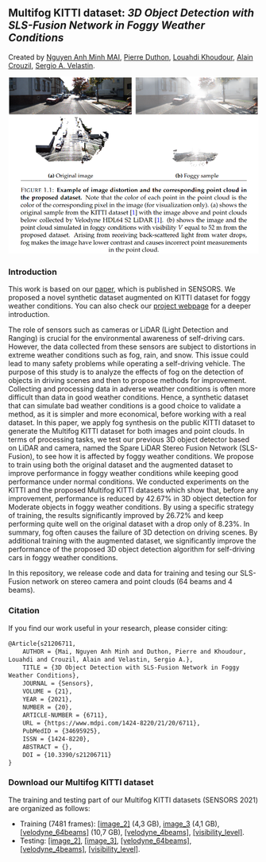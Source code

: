 ## Multifog KITTI dataset: *3D Object Detection with SLS-Fusion Network in Foggy Weather Conditions*
Created by <a href="maiminh1996.github.io/" target="_blank">Nguyen Anh Minh MAI</a>, <a href="https://www.researchgate.net/profile/Pierre-Duthon" target="_blank">Pierre Duthon</a>, <a href="https://www.researchgate.net/profile/Louahdi-Khoudour" target="_blank">Louahdi Khoudour</a>, <a href="https://www.irit.fr/~Alain.Crouzil/" target="_blank">Alain Crouzil</a>, <a href="https://scholar.google.com/citations?user=FsE86kwAAAAJ&hl=en&oi=ao" target="_blank">Sergio A. Velastin</a>.








![prediction example](/docs/sensors.png)

### Introduction

This work is based on our [paper](https://doi.org/10.3390/s21206711), which is published in SENSORS. We proposed a novel synthetic dataset augmented on KITTI dataset for foggy weather conditions. You can also check our [project webpage](https://maiminh1996.github.io/multifogkitti/) for a deeper introduction.

The role of sensors such as cameras or LiDAR (Light Detection and Ranging) is crucial for the environmental awareness of self-driving cars. However, the data collected from these sensors are subject to distortions in extreme weather conditions such as fog, rain, and snow. This issue could lead to many safety problems while operating a self-driving vehicle. The purpose of this study is to analyze the effects of fog on the detection of objects in driving scenes and then to propose methods for improvement. Collecting and processing data in adverse weather conditions is often more difficult than data in good weather conditions. Hence, a synthetic dataset that can simulate bad weather conditions is a good choice to validate a method, as it is simpler and more economical, before working with a real dataset. In this paper, we apply fog synthesis on the public KITTI dataset to generate the Multifog KITTI dataset for both images and point clouds. In terms of processing tasks, we test our previous 3D object detector based on LiDAR and camera, named the Spare LiDAR Stereo Fusion Network (SLS-Fusion), to see how it is affected by foggy weather conditions. We propose to train using both the original dataset and the augmented dataset to improve performance in foggy weather conditions while keeping good performance under normal conditions. We conducted experiments on the KITTI and the proposed Multifog KITTI datasets which show that, before any improvement, performance is reduced by 42.67% in 3D object detection for Moderate objects in foggy weather conditions. By using a specific strategy of training, the results significantly improved by 26.72% and keep performing quite well on the original dataset with a drop only of 8.23%. In summary, fog often causes the failure of 3D detection on driving scenes. By additional training with the augmented dataset, we significantly improve the performance of the proposed 3D object detection algorithm for self-driving cars in foggy weather conditions.

In this repository, we release code and data for training and tesing our SLS-Fusion network on stereo camera and point clouds (64 beams and 4 beams).

### Citation
If you find our work useful in your research, please consider citing:
  
    @Article{s21206711,
        AUTHOR = {Mai, Nguyen Anh Minh and Duthon, Pierre and Khoudour, Louahdi and Crouzil, Alain and Velastin, Sergio A.},
        TITLE = {3D Object Detection with SLS-Fusion Network in Foggy Weather Conditions},
        JOURNAL = {Sensors},
        VOLUME = {21},
        YEAR = {2021},
        NUMBER = {20},
        ARTICLE-NUMBER = {6711},
        URL = {https://www.mdpi.com/1424-8220/21/20/6711},
        PubMedID = {34695925},
        ISSN = {1424-8220},
        ABSTRACT = {},
        DOI = {10.3390/s21206711}
    }
   
### Download our Multifog KITTI dataset

The training and testing part of our Multifog KITTI datasets (SENSORS 2021) are organized as follows:
- Training (7481 frames): [[image_2]](https://drive.google.com/file/d/1oPuAX1-dRisN4eBcTcA-XUvdLoaO7HfX/view?usp=sharing) (4,3 GB), [image_3](https://drive.google.com/file/d/1MXJXzTz5X0HnPtrxsEsSxI8EUx13voJc/view?usp=sharing) (4,1 GB), [[velodyne_64beams]](https://drive.google.com/file/d/1-0siAOrslNqqKdOqRstJgCm9rE7sPpxF/view?usp=sharing) (10,7 GB), [[velodyne_4beams]](), [[visibility_level]](https://drive.google.com/file/d/1ggn3RWfp488b3MrRJv13MV6W-CHpYNeX/view?usp=sharing).
- Testing:  [[image_2]](), [[image_3]](), [[velodyne_64beams]](), [[velodyne_4beams]](), [[visibility_level]]().